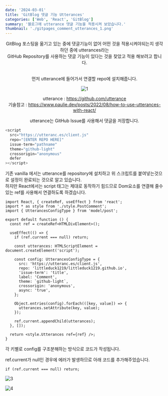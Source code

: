 ```yaml
---
date: '2024-03-01'
title: 'GitBlog 댓글 기능 Utterances'
categories: ['Web', 'React', 'GitBlog']
summary: '블로그에 utterance 댓글 기능을 적용시켜 보았습니다.'
thumbnail: './gitpages_comment_utterances_1.png'
---
```


<center>
GitBlog 포스팅을 옮기고 있는 중에 댓글기능이 없어 어떤 것을 적용시켜야되는지 생각하던 중에 utterances라는<br>
GitHub Repository를 사용하는 댓글 기능이 있다는 것을 찾았고 적용 해보려고 합니다.<br><br>

먼저 utterance에 들어가서 연결할 repo에 설치해줍니다.

![1](https://i.ibb.co/z677v2J/gitpages-comment-utterances-2.png)

utterance : https://github.com/utterance<br>
기술참고 : https://www.paulie.dev/posts/2022/08/how-to-use-utterances-with-react/<br>

utterance는 GitHub Issue를 사용해서 댓글을 저장합니다.

</center>

```javascript
<script
  src="https://utteranc.es/client.js"
  repo="[ENTER REPO HERE]"
  issue-term="pathname"
  theme="github-light"
  crossorigin="anonymous"
  defer
></script>
```

기존 vanilla 에서는 utterance를 repository에 설치하고 위 스크립트를 붙여넣는것으로 설정이 완료되는 것으로 알고 있습니다.<br> 하지만 React에서는 script 태그는 제대로 동작하기 힘드므로 Dom요소를 연결해 줄수 있는 ref를 사용해서 연결하도록 하겠습니다.

```tsx
import React, { createRef, useEffect } from 'react';
import * as style from './style.PostComment';
import { UtterancesConfigType } from 'model/post';

export default function () {
  const ref = createRef<HTMLDivElement>();

  useEffect(() => {
    if (ref.current === null) return;

    const utterances: HTMLScriptElement = document.createElement('script');

    const config: UtterancesConfigType = {
      src: 'https://utteranc.es/client.js',
      repo: 'littleduck1219/littleduck1219.github.io',
      'issue-term': 'title',
      label: 'Comment',
      theme: `github-light`,
      crossorigin: 'anonymous',
      async: 'true',
    };

    Object.entries(config).forEach(([key, value]) => {
      utterances.setAttribute(key, value);
    });

    ref.current.appendChild(utterances);
  }, []);

  return <style.Utterances ref={ref} />;
}
```

각 키별로 config를 구조분해하는 방식으로 코드가 작성됩니다.

ref.current가 null인 경우에 에러가 발생하므로 아래 코드를 추가해주었습니다.

```tsx
if (ref.current === null) return;
```

![3](https://i.ibb.co/gSmGDX7/gitpages-comment-utterances-3.png)

![4](https://i.ibb.co/dsvdrZ6/gitpages-comment-utterances-4.png)
